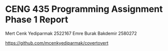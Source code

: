 # CENG 435 Programming Assignment Phase 1 Report

Mert Cenk Yediparmak 2522167
Emre Burak Bakdemir 2580272

https://github.com/mcenkyediparmak/covertovert
